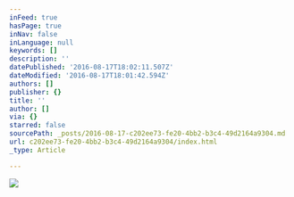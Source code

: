 ```yaml
---
inFeed: true
hasPage: true
inNav: false
inLanguage: null
keywords: []
description: ''
datePublished: '2016-08-17T18:02:11.507Z'
dateModified: '2016-08-17T18:01:42.594Z'
authors: []
publisher: {}
title: ''
author: []
via: {}
starred: false
sourcePath: _posts/2016-08-17-c202ee73-fe20-4bb2-b3c4-49d2164a9304.md
url: c202ee73-fe20-4bb2-b3c4-49d2164a9304/index.html
_type: Article

---
```

![](https://the-grid-user-content.s3-us-west-2.amazonaws.com/4e481dda-bee3-4d0a-8f40-03c175acc51c.jpg)